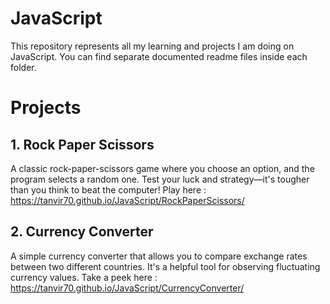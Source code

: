 # JavaScript

This repository represents all my learning and projects I am doing on JavaScript. You can find separate documented readme files inside each folder. 

# Projects 

## 1. Rock Paper Scissors
A classic rock-paper-scissors game where you choose an option, and the program selects a random one. Test your luck and strategy—it's tougher than you think to beat the computer!
Play here : https://tanvir70.github.io/JavaScript/RockPaperScissors/

## 2. Currency Converter
A simple currency converter that allows you to compare exchange rates between two different countries. It's a helpful tool for observing fluctuating currency values.
Take a peek here : https://tanvir70.github.io/JavaScript/CurrencyConverter/
